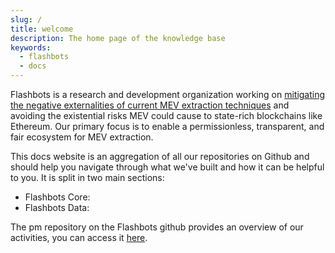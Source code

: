 ```yaml
---
slug: /
title: welcome
description: The home page of the knowledge base
keywords:
  - flashbots
  - docs
---
```


Flashbots is a research and development organization working on [mitigating the negative externalities of current MEV extraction techniques](https://medium.com/flashbots/frontrunning-the-mev-crisis-40629a613752) and avoiding the existential risks MEV could cause to state-rich blockchains like Ethereum. Our primary focus is to enable a permissionless, transparent, and fair ecosystem for MEV extraction.

This docs website is an aggregation of all our repositories on Github and should help you navigate through what we've built and how it can be helpful to you. It is split in two main sections:
* Flashbots Core: 
* Flashbots Data:

The pm repository on the Flashbots github provides an overview of our activities, you can access it [here](https://github.com/flashbots/pm).
